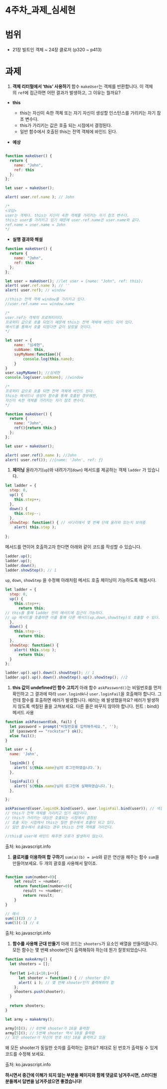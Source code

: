 # 4주차_과제_심세현

# 범위

- 21장 빌트인 객체 ~ 24장 클로저
(p320 ~ p413)

# 과제

1. **객체 리터럴에서 ‘this’ 사용하기**
함수 `makeUser`는 객체를 반환합니다.
이 객체의 `ref`에 접근하면 어떤 결과가 발생하고, 그 이유는 뭘까요?

- **this**
    - this는 자신이 속한 객체 또는 자기 자신이 생성할 인스턴스를 가리키는 자기 참조 변수다.
    - this가 가리키는 값은 호출 되는 시점에서 결정된다.
    - 일반 함수에서 호출된 this는 전역 객체에 바인드 된다.

 

- **예상**

```jsx

function makeUser() {
  return {
    name: "John",
    ref: this
  };
};

let user = makeUser();

alert( user.ref.name ); // John

/*
<오답>
user는 객체다. this는 자신이 속한 객체를 가리키는 자기 참조 변수다.
this는 user를 가리키고 있기 때문에 user.ref.name은 user.name와 같다.
ref.name = user.name = John
*/

```

- **실행 결과와 해설**

```jsx
function makeUser() {
  return {
    name: "John",
    ref: this
  };
};

let user = makeUser(); //let user = {name: "John", ref: this};
alert( user.ref.name ); // ''
alert( user.ref); // window

//this는 전역 객체 window를 가리키고 있다.
//user.ref.name === window.name

/*
user.ref는 객체의 프로퍼티이다.  
프로퍼티 값으로 호출 되었기 때문에 this는 전역 객체에 바인드 되어 있다.
메서드를 통해서 호출 되었다면 값이 달랐을 것이다.
*/

let user = {
    name: "심세현",
    subName: this,
    sayMyName:function(){
        console.log(this.name);
    }
}
user.sayMyName(); //심세현
console.log(user.subName); //window

/*
프로퍼티 값으로 호출 되면 전역 객체에 바인드 된다.
this는 메서드나 생성자 함수를 통해 호출된 경우에만,
자신이 속한 객체를 가리키는 자기 참조 변수다.
*/
```

```jsx
function makeUser() {
  return {
    name: "John",
    ref(){return this;}
  };
};

let user = makeUser();

alert( user.ref().name ); //John 
alert( user.ref()); //{name: 'John', ref: ƒ} 
```

1. **체이닝**
올라가기(`up`)와 내려가기(`down`) 메서드를 제공하는 객체 `ladder` 가 있습니다.

```jsx
let ladder = {
  step: 0,
  up() {
    this.step++;
  },
  down() {
    this.step--;
  },
  showStep: function() { // 사다리에서 몇 번째 단에 올라와 있는지 보여줌
    alert( this.step );
  
};
```

메서드를 연이어 호출하고자 한다면 아래와 같이 코드를 작성할 수 있습니다.

```jsx
ladder.up();
ladder.up();
ladder.down();
ladder.showStep(); // 1
```

`up`, `down`, `showStep` 을 수정해 아래처럼 메서드 호출 체이닝이 가능하도록 해봅시다.

```jsx
let ladder = {
  step: 0,
  up() {
    this.step++;
      return this; 
// this를 통해 ladder 안의 메서드에 접근이 가능하다.
// up 메서드를 호출하면 이를 통해 다른 메서드(up,down,showStep)도 호출할 수 있다.
  },
  down() {
    this.step--;
      return this;
  },
  showStep: function() {
    alert( this.step );
      return this;
  }
};

ladder.up().up().down().showStep(); // 1
ladder.up().up().down().showStep().up().showStep(); //2
```

1. **this 값이 undefined인 함수 고치기**
아래 함수 `askPassword()`는 비밀번호를 먼저 확인하고 
그 결과에 따라 `user.loginOk`나 `user.loginFail`을 호출해야 합니다. 
그런데 함수를 호출하면 에러가 발생합니다. 에러는 왜 발생했을까요?
에러가 발생하지 않도록 색칠된 줄을 고쳐보세요. 다른 줄은 바꾸지 않아야 합니다.
힌트 : bind() 메서드 사용

```jsx
function askPassword(ok, fail) {
  let password = prompt("비밀번호를 입력해주세요.", '');
  if (password == "rockstar") ok();
  else fail();
}

let user = {
  name: 'John',

  loginOk() {
    alert(`${this.name}님이 로그인하였습니다.`);
  },

  loginFail() {
    alert(`${this.name}님이 로그인에 실패하였습니다.`);
  },

};

askPassword(user.loginOk.bind(user), user.loginFail.bind(user)); // 색칠된 줄
// this가 전역 객체를 가리키고 있기 때문이다.
// this가 가리키는 대상은 호출되는 시점에서 결정된
// 호출 되는 시점에서 this는 일반 함수에서 호출이 되고 있다. 
// 일반 함수에서 호출되는 경우 this는 전역 객체를 가리킨다.

//this를 user에 바인드 해주면 오류가 발생하지 않는다.
```

출처: ko.javascript.info

1. **클로저를 이용하여 합 구하기**
`sum(a)(b) = a+b`와 같은 연산을 해주는 함수 `sum`을 만들어보세요.
두 개의 괄호를 사용해서 말이죠.

```jsx

function sum(number=0){
    let result = +number; 
    return function(number=0){
        result += +number;
        return result;
    }
}

// 예시
sum(1)(2) // 3
sum(5)(-1) // 4
```

출처: ko.javascript.info

1. **함수를 사용해 군대 만들기**
아래 코드는 `shooters`가 요소인 배열을 만들어줍니다.
모든 함수는 몇 번째 shooter인지 출력해줘야 하는데 뭔가 잘못되었습니다.

```jsx
function makeArmy() {
  let shooters = [];
    
  for(let i=0;i<10;i++){
      let shooter = function() { // shooter 함수
      alert( i ); // 몇 번째 shooter인지 출력해줘야 함
    };
    shooters.push(shooter);
  }
    
  return shooters;
}

let army = makeArmy();

army[0](); // 0번째 shooter가 10을 출력함
army[5](); // 5번째 shooter 역시 10을 출력함
// 모든 shooter가 자신의 번호 대신 10을 출력하고 있음
```

왜 모든 shooter가 동일한 숫자를 출력하는 걸까요? 제대로 된 번호가 출력될 수 있게 코드를 수정해 보세요.

출처: ko.javascript.info

**하시면서 중간에 이해가 되지 않는 부분을 페이지와 함께 댓글로 남겨주시면, 스터디원 분들께서 답변을 
남겨주셨으면 좋겠습니다!**